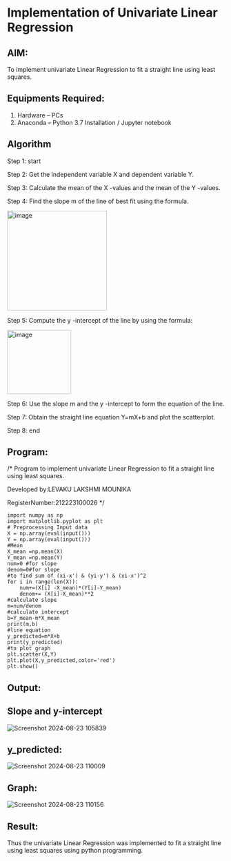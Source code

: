 # Implementation of Univariate Linear Regression
## AIM:
To implement univariate Linear Regression to fit a straight line using least squares.
## Equipments Required:
1. Hardware – PCs
2. Anaconda – Python 3.7 Installation / Jupyter notebook

## Algorithm

Step 1: start

Step 2: Get the independent variable X and dependent variable Y.

Step 3: Calculate the mean of the X -values and the mean of the Y -values.

Step 4: Find the slope m of the line of best fit using the formula. 

<img width="231" alt="image" src="https://user-images.githubusercontent.com/93026020/192078527-b3b5ee3e-992f-46c4-865b-3b7ce4ac54ad.png">

Step 5: Compute the y -intercept of the line by using the formula:

<img width="148" alt="image" src="https://user-images.githubusercontent.com/93026020/192078545-79d70b90-7e9d-4b85-9f8b-9d7548a4c5a4.png">

Step 6: Use the slope m and the y -intercept to form the equation of the line.

Step 7: Obtain the straight line equation Y=mX+b and plot the scatterplot.

Step 8: end 

## Program:

/*
Program to implement univariate Linear Regression to fit a straight line using least squares.

Developed by:LEVAKU LAKSHMI MOUNIKA

RegisterNumber:212223100026
*/

```
import numpy as np
import matplotlib.pyplot as plt
# Preprocessing Input data
X = np.array(eval(input()))
Y = np.array(eval(input()))
#Mean
X_mean =np.mean(X)
Y_mean =np.mean(Y)
num=0 #for slope
denom=0#for slope
#to find sum of (xi-x') & (yi-y') & (xi-x')^2
for i in range(len(X)):
    num+=(X[i] -X_mean)*(Y[i]-Y_mean)
    denom+= (X[i]-X_mean)**2
#calculate slope    
m=num/denom
#calculate intercept
b=Y_mean-m*X_mean
print(m,b)
#line equation
y_predicted=m*X+b
print(y_predicted)
#to plot graph
plt.scatter(X,Y)
plt.plot(X,y_predicted,color='red')
plt.show()
```
## Output:
## Slope and y-intercept
![Screenshot 2024-08-23 105839](https://github.com/user-attachments/assets/29d0893e-efcb-4ca3-859f-39090d2dca8a)
## y_predicted:
![Screenshot 2024-08-23 110009](https://github.com/user-attachments/assets/552342f8-5578-4212-9637-00ea1afe8ec1)
## Graph:
![Screenshot 2024-08-23 110156](https://github.com/user-attachments/assets/51a137aa-8325-4df3-957c-db41dec12ac5)


## Result:
Thus the univariate Linear Regression was implemented to fit a straight line using least squares using python programming.
